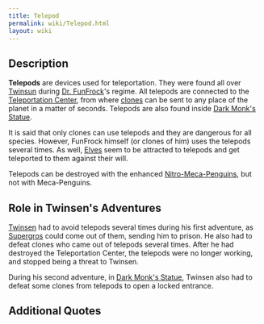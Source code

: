 ```yaml
---
title: Telepod
permalink: wiki/Telepod.html
layout: wiki
---
```


## Description

**Telepods** are devices used for teleportation. They were found all
over [Twinsun](Twinsun "wikilink") during [Dr.
FunFrock](Dr._FunFrock "wikilink")'s regime. All telepods are connected
to the [Teleportation Center](Teleportation_Center "wikilink"), from
where [clones](clone "wikilink") can be sent to any place of the planet
in a matter of seconds. Telepods are also found inside [Dark Monk's
Statue](Dark_Monk's_Statue "wikilink").

It is said that only clones can use telepods and they are dangerous for
all species. However, FunFrock himself (or clones of him) uses the
telepods several times. As well, [Elves](Elf "wikilink") seem to be
attracted to telepods and get teleported to them against their will.

Telepods can be destroyed with the enhanced
[Nitro-Meca-Penguins](Nitro-Meca-Penguin "wikilink"), but not with
Meca-Penguins.

## Role in Twinsen's Adventures

[Twinsen](Twinsen "wikilink") had to avoid telepods several times during
his first adventure, as [Supergros](Supergro "wikilink") could come out
of them, sending him to prison. He also had to defeat clones who came
out of telepods several times. After he had destroyed the Teleportation
Center, the telepods were no longer working, and stopped being a threat
to Twinsen.

During his second adventure, in [Dark Monk's
Statue](Dark_Monk's_Statue "wikilink"), Twinsen also had to defeat some
clones from telepods to open a locked entrance.

## Additional Quotes
